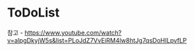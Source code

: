 # ToDoList
참고 - https://www.youtube.com/watch?v=alpgDkyjW5s&list=PLoJdZ7VvEiRM4lw8htJg7qsDoHILpvfLP
[^1]: 이클립스에서 스프링사용하기 - https://secure-key.tistory.com/47
[^1]: 깃허브 이클립스 연동하기  - https://special-o.tistory.com/5 19번부터 하기
